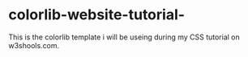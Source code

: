 # colorlib-website-tutorial-
This is the colorlib template i will be useing during my CSS tutorial on w3shools.com.
